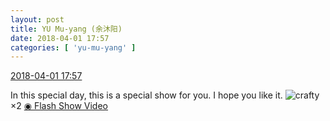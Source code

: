 ```yaml
---
layout: post
title: YU Mu-yang (余沐阳)
date: 2018-04-01 17:57
categories: [ 'yu-mu-yang' ]
---
```


<div class="weibo-info">
  <a href="https://weibo.com/6505651747/Ga5Mu1rI9">2018-04-01 17:57</a>
</div>

In this special day, this is a special show for you. I hope you like it. ![crafty](https://img.t.sinajs.cn/t4/appstyle/expression/ext/normal/6d/yx_org.gif)×2 [◉ Flash Show Video](https://weibo.com/tv/v/aa43cf843904a3548d6ae19b26298401)
